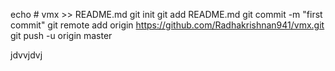 echo # vmx >> README.md
git init
git add README.md
git commit -m "first commit"
git remote add origin https://github.com/Radhakrishnan941/vmx.git
git push -u origin master

jdvvjdvj
